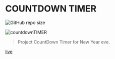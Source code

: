 # COUNTDOWN TIMER

<!---Esses são exemplos. Veja https://shields.io para outras pessoas ou para personalizar este conjunto de escudos. Você pode querer incluir dependências, status do projeto e informações de licença aqui--->



![GitHub repo size](https://img.shields.io/github/repo-size/iuricode/README-template?style=for-the-badge)

<img src="https://i.ibb.co/qRqgbZX/Screenshot-2021-12-02-180020.png" alt="countdownTIMER">

> Project CountDown Timer for New Year eve.

<a href="https://ifelipesilva.github.io/count-down-timer/" target="_blank"> live </a>
